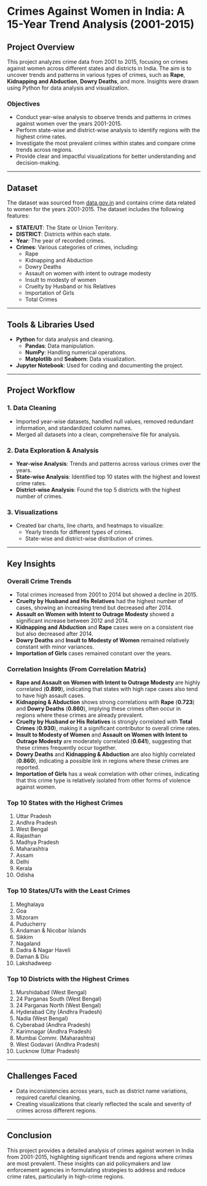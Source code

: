 # Crimes Against Women in India: A 15-Year Trend Analysis (2001-2015)

## Project Overview

This project analyzes crime data from 2001 to 2015, focusing on crimes against women across different states and districts in India. The aim is to uncover trends and patterns in various types of crimes, such as **Rape**, **Kidnapping and Abduction**, **Dowry Deaths**, and more. Insights were drawn using Python for data analysis and visualization.

### Objectives
* Conduct year-wise analysis to observe trends and patterns in crimes against women over the years 2001-2015.
* Perform state-wise and district-wise analysis to identify regions with the highest crime rates.
* Investigate the most prevalent crimes within states and compare crime trends across regions.
* Provide clear and impactful visualizations for better understanding and decision-making.

---

## Dataset

The dataset was sourced from [data.gov.in](https://data.gov.in) and contains crime data related to women for the years 2001-2015. The dataset includes the following features:

* **STATE/UT**: The State or Union Territory.
* **DISTRICT**: Districts within each state.
* **Year**: The year of recorded crimes.
* **Crimes**: Various categories of crimes, including:
  * Rape
  * Kidnapping and Abduction
  * Dowry Deaths
  * Assault on women with intent to outrage modesty
  * Insult to modesty of women
  * Cruelty by Husband or his Relatives
  * Importation of Girls
  * Total Crimes

---

## Tools & Libraries Used

* **Python** for data analysis and cleaning.
  * **Pandas**: Data manipulation.
  * **NumPy**: Handling numerical operations.
  * **Matplotlib** and **Seaborn**: Data visualization.
* **Jupyter Notebook**: Used for coding and documenting the project.

---

## Project Workflow

### 1. **Data Cleaning**
* Imported year-wise datasets, handled null values, removed redundant information, and standardized column names.
* Merged all datasets into a clean, comprehensive file for analysis.

### 2. **Data Exploration & Analysis**
* **Year-wise Analysis**: Trends and patterns across various crimes over the years.
* **State-wise Analysis**: Identified top 10 states with the highest and lowest crime rates.
* **District-wise Analysis**: Found the top 5 districts with the highest number of crimes.

### 3. **Visualizations**
* Created bar charts, line charts, and heatmaps to visualize:
  * Yearly trends for different types of crimes.
  * State-wise and district-wise distribution of crimes.

---

## Key Insights

### Overall Crime Trends
* Total crimes increased from 2001 to 2014 but showed a decline in 2015.
* **Cruelty by Husband and His Relatives** had the highest number of cases, showing an increasing trend but decreased after 2014.
* **Assault on Women with Intent to Outrage Modesty** showed a significant increase between 2012 and 2014.
* **Kidnapping and Abduction** and **Rape** cases were on a consistent rise but also decreased after 2014.
* **Dowry Deaths** and **Insult to Modesty of Women** remained relatively constant with minor variances.
* **Importation of Girls** cases remained constant over the years.

### Correlation Insights (From Correlation Matrix)
* **Rape and Assault on Women with Intent to Outrage Modesty** are highly correlated (**0.899**), indicating that states with high rape cases also tend to have high assault cases.
* **Kidnapping & Abduction** shows strong correlations with **Rape** (**0.723**) and **Dowry Deaths** (**0.860**), implying these crimes often occur in regions where these crimes are already prevalent.
* **Cruelty by Husband or His Relatives** is strongly correlated with **Total Crimes** (**0.930**), making it a significant contributor to overall crime rates.
* **Insult to Modesty of Women** and **Assault on Women with Intent to Outrage Modesty** are moderately correlated (**0.641**), suggesting that these crimes frequently occur together.
* **Dowry Deaths** and **Kidnapping & Abduction** are also highly correlated (**0.860**), indicating a possible link in regions where these crimes are reported.
* **Importation of Girls** has a weak correlation with other crimes, indicating that this crime type is relatively isolated from other forms of violence against women.

### Top 10 States with the Highest Crimes  
  1. Uttar Pradesh  
  2. Andhra Pradesh  
  3. West Bengal  
  4. Rajasthan  
  5. Madhya Pradesh  
  6. Maharashtra  
  7. Assam  
  8. Delhi  
  9. Kerala  
  10. Odisha  

### Top 10 States/UTs with the Least Crimes  
  1. Meghalaya  
  2. Goa  
  3. Mizoram  
  4. Puducherry  
  5. Andaman & Nicobar Islands  
  6. Sikkim  
  7. Nagaland  
  8. Dadra & Nagar Haveli  
  9. Daman & Diu  
  10. Lakshadweep  

### Top 10 Districts with the Highest Crimes  
  1. Murshidabad (West Bengal)  
  2. 24 Parganas South (West Bengal)  
  3. 24 Parganas North (West Bengal)  
  4. Hyderabad City (Andhra Pradesh)  
  5. Nadia (West Bengal)  
  6. Cyberabad (Andhra Pradesh)  
  7. Karimnagar (Andhra Pradesh)  
  8. Mumbai Commr. (Maharashtra)  
  9. West Godavari (Andhra Pradesh)  
  10. Lucknow (Uttar Pradesh)

---

## Challenges Faced

* Data inconsistencies across years, such as district name variations, required careful cleaning.
* Creating visualizations that clearly reflected the scale and severity of crimes across different regions.

---

## Conclusion

This project provides a detailed analysis of crimes against women in India from 2001-2015, highlighting significant trends and regions where crimes are most prevalent. These insights can aid policymakers and law enforcement agencies in formulating strategies to address and reduce crime rates, particularly in high-crime regions.

